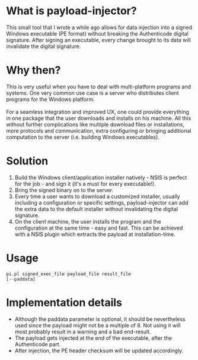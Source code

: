# What is payload-injector?
This small tool that I wrote a while ago allows for data injection into a signed Windows executable (PE format) without breaking the Authenticode digital signature. After signing an executable, every change brought to its data will invalidate the digital signature.

# Why then?
This is very useful when you have to deal with multi-platform programs and systems. One very common use case is a server who distributes client programs for the Windows platform.<br>
<br>
For a seamless integration and improved UX, one could provide everything in one package that the user downloads and installs on his machine. All this without further complications like multiple download files or installations, more protocols and communication, extra configuring or bringing additional computation to the server (i.e. building Windows executables).

# Solution
1. Build the Windows client/application installer natively - NSIS is perfect for the job - and sign it (it's a must for every executable!).
2. Bring the signed binary on to the server.
3. Every time a user wants to download a customized installer, usually including a configuration or specific settings, payload-injector can add the extra data to the default installer without invalidating the digital signature.
4. On the client machine, the user installs the program and the configuration at the same time - easy and fast. This can be achieved with a NSIS plugin which extracts the payload at installation-time.

# Usage
<code>pi.pl signed_exec_file payload_file result_file [--paddata]</code>

# Implementation details
- Although the paddata parameter is optional, it should be nevertheless used since the payload might not be a multiple of 8. Not using it will most probably result in a warning and a bad end-result.
- The payload gets injected at the end of the executable, after the Authenticode part.
- After injection, the PE header checksum will be updated accordingly.

